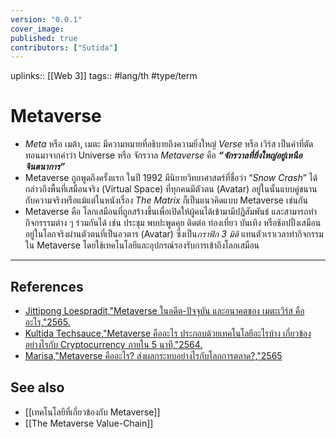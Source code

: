 ```yaml
---
version: "0.0.1"
cover_image:
published: true
contributors: ["Sutida"]
---
```

uplinks:: [[Web 3]]
tags:: #lang/th #type/term

# Metaverse
- *Meta* หรือ เมต้า, เมตะ มีความหมายที่อธิบายถึงความยิ่งใหญ่
*Verse* หรือ เวิร์ส เป็นคำที่ตัดทอนมาจากคำว่า Universe หรือ จักรวาล
*Metaverse*  คือ ***“จักรวาลที่ยิ่งใหญ่อยู่เหนือจินตนาการ”***
- Metaverse ถูกพูดถึงครั้งแรก ในปี 1992 มีนิยายวิทยาศาสตร์ที่ชื่อว่า “_Snow Crash_” ได้กล่าวถึงพื้นที่เสมือนจริง (Virtual Space) ที่ทุกคนมีตัวตน (Avatar) อยู่ในนั้นแบบคู่ขนานกับความจริงหรือแม้แต่ในหนังเรื่อง _The Matrix_ ก็เป็นแนวคิดแบบ Metaverse เช่นกัน
- Metaverse คือ โลกเสมือนที่ถูกสร้างขึ้นเพื่อเปิดให้ผู้คนได้เข้ามามีปฏิสัมพันธ์ และสามารถทำกิจกรรรมต่าง ๆ ร่วมกันได้ เช่น ประชุม พบปะพูดคุย ติดต่อ ท่องเที่ยว บันเทิง หรือช้อปปิ้งเสมือนอยู่ในโลกจริงผ่านตัวตนที่เป็นอวตาร (Avatar) ซึ่งเป็น*กราฟิก 3 มิติ* แทนตัวเราเวลาทำกิจกรรมใน Metaverse โดยใช้เทคโนโลยีและอุปกรณ์รองรับการเข้าถึงโลกเสมือน 
---
## References
- [Jittipong Loespradit,"Metaverse ในอดีต-ปัจจุบัน และอนาคตของ เมตะเวิร์ส คืออะไร,"2565.](https://www.martechthai.com/technology/what-is-metaverse/)
- [Kultida Techsauce,"Metaverse คืออะไร ประกอบด้วยเทคโนโลยีอะไรบ้าง เกี่ยวข้องอย่างไรกับ Cryptocurrency ภายใน 5 นาที,"2564.](https://techsauce.co/tech-and-biz/what-is-metaverse)
- [Marisa,"Metaverse คืออะไร? ส่งผลกระทบอย่างไรกับโลกการตลาด?,"2565](https://contentshifu.com/blog/what-is-metaverse)
## See also
- [[เทคโนโลยีที่เกี่ยวข้องกับ Metaverse]]
- [[The Metaverse Value-Chain]]
